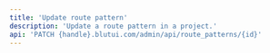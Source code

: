 ```yaml
---
title: 'Update route pattern'
description: 'Update a route pattern in a project.'
api: 'PATCH {handle}.blutui.com/admin/api/route_patterns/{id}'
---
```

